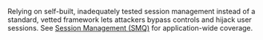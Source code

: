 Relying on self-built, inadequately tested session management instead of a standard, vetted framework lets attackers bypass controls and hijack user sessions. See [Session Management (SMQ)](/cards/SMQ#card 'Session Management (SMQ) [internal]') for application-wide coverage.
